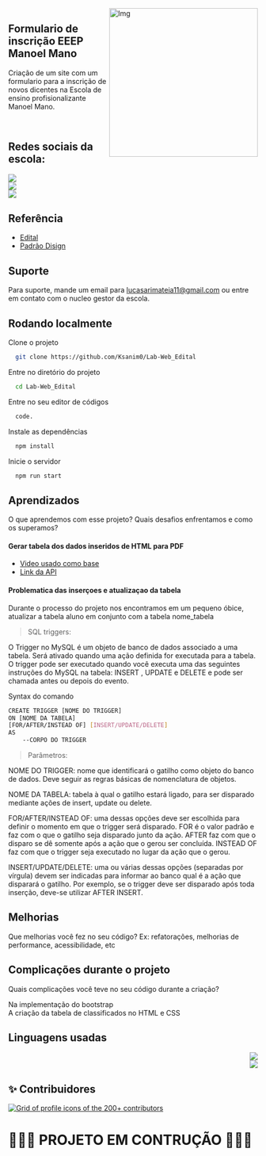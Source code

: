 


<img src="https://raw.githubusercontent.com/iuricode/iuricode/6944132fcd081de8097a0fa9c97a3110325dfc3e/logo.svg" width="300px" min-width="300px" max-width="300px" align="right" alt="Img">

<h2>Formulario de inscrição EEEP Manoel Mano</h2>

<p>Criação de um site com um formulario para a inscrição de novos dicentes na Escola de ensino profisionalizante Manoel Mano.</p>

</br>

## Redes sociais da escola:

<div class= "social" align="float">
  <a href="https://www.instagram.com/eeepmanoelmano/" alt="Instagram">
    <img src="https://img.shields.io/badge/-Instagram-ff3a5e?style=for-the-badge&logo=Instagram&logoColor=FFF"/>
  </a>
</div>

<div class="social" align="float">
  <a href="https://www.instagram.com/eeepmanoelmano/" alt="Instagram">
    <img src="https://img.shields.io/badge/YouTube-FF0000?style=for-the-badge&logo=youtube&logoColor=white"/>
  </a>
</div>

<div class="social" align="float">
  <a href="https://www.instagram.com/eeepmanoelmano/" alt="Instagram">
    <img src="https://img.shields.io/badge/Facebook-1877F2?style=for-the-badge&logo=facebook&logoColor=white"/>
  </a>
</div>




 
 ## Referência

 - [Edital](https://www.crede13.seduc.ce.gov.br/2021/12/08/edital-de-selecao-para-alunos-2022-da-eeep-manoel-mano-crateus/)
 - [Padrão Disign](https://drive.google.com/file/d/12E7VhyGMcMKk8xrO5K9vQBePep3xjL6b/view)
 

## Suporte

Para suporte, mande um email para lucasarimateia11@gmail.com ou entre em contato com o nucleo gestor da escola.


 
 
 
 
## Rodando localmente

Clone o projeto

```bash
  git clone https://github.com/Ksanim0/Lab-Web_Edital
```

Entre no diretório do projeto

```bash
  cd Lab-Web_Edital
```

Entre no seu editor de códigos 

```bash
  code.
```



Instale as dependências

```bash
  npm install
```

Inicie o servidor

```bash
  npm run start
```



 

## Aprendizados

O que aprendemos com esse projeto? Quais desafios enfrentamos e como os superamos?

<h4>Gerar tabela dos dados inseridos de HTML para PDF</h4>
  
  - [Video usado como base](
https://youtu.be/oYjseP_Qhv4?t=4242)
 - [Link da API](https://github.com/eKoopmans/html2pdf.js)
  

<h4>Problematica das inserçoes e atualizaçao da tabela </h4>
  

<p> Durante o processo do projeto nos encontramos em um pequeno óbice, atualizar a tabela <bold> aluno </bold> em conjunto com a tabela<bold> nome_tabela </bold> </p>



> SQL triggers:

<p> O Trigger no MySQL é um objeto de banco de dados associado a uma tabela. Será ativado quando uma ação definida for executada para a tabela.
O trigger pode ser executado quando você executa uma das seguintes instruções do MySQL na tabela: INSERT ,
 UPDATE e DELETE e pode ser chamada antes ou depois do evento. </p>

 Syntax do comando 

```bash
CREATE TRIGGER [NOME DO TRIGGER]
ON [NOME DA TABELA]
[FOR/AFTER/INSTEAD OF] [INSERT/UPDATE/DELETE]
AS
    --CORPO DO TRIGGER
```

> Parâmetros:

NOME DO TRIGGER: nome que identificará o gatilho como objeto do banco de dados. Deve seguir as regras básicas de nomenclatura de objetos.

NOME DA TABELA: tabela à qual o gatilho estará ligado, para ser disparado mediante ações de insert, update ou delete.

FOR/AFTER/INSTEAD OF: uma dessas opções deve ser escolhida para definir o momento em que o trigger será disparado. FOR é o valor padrão e faz com o que o gatilho seja disparado junto da ação. AFTER faz com que o disparo se dê somente após a ação que o gerou ser concluída. INSTEAD OF faz com que o trigger seja executado no lugar da ação que o gerou.

INSERT/UPDATE/DELETE: uma ou várias dessas opções (separadas por vírgula) devem ser indicadas para informar ao banco qual é a ação que disparará o gatilho. Por exemplo, se o trigger deve ser disparado após toda inserção, deve-se utilizar AFTER INSERT.

## Melhorias

Que melhorias você fez no seu código? Ex: refatorações, melhorias de performance, acessibilidade, etc

 
## Complicações durante o projeto

Quais complicações você teve no seu código durante a criação?
  
Na implementação do bootstrap <br>
A criação da tabela de classificados no HTML e CSS
 
## Linguagens usadas 

<div class="social" align="right">
  <a href="https://www.instagram.com/eeepmanoelmano/" alt="Instagram">
    <img src="https://img.shields.io/badge/HTML5-E34F26?style=for-the-badge&logo=html5&logoColor=white"/>
  </a>
</div>


<div class="social" align="right">
  <a href="https://www.instagram.com/eeepmanoelmano/" alt="Instagram">
    <img src="https://img.shields.io/badge/CSS3-1572B6?style=for-the-badge&logo=css3&logoColor=white"/>
  </a>
</div>



 


## ✨ Contribuidores 

<a href="https://github.com/Ksanim0/Lab-Web_Edital/graphs/contributors">

  <img alt="Grid of profile icons of the 200+ contributors" src="https://contrib.rocks/image?repo=Ksanim0/Lab-Web_Edital" />

</a>


<h1>👷‍♂️🚧 PROJETO EM CONTRUÇÃO 👷‍♂️🚧  </h1>
